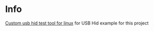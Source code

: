 # Info
[Custom usb hid test tool for linux](https://github.com/teplofizik/linux_hid_example) for USB Hid example for this project
